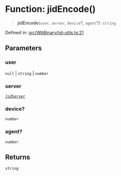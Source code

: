 # Function: jidEncode()

> **jidEncode**(`user`, `server`, `device`?, `agent`?): `string`

Defined in: [src/WABinary/jid-utils.ts:21](https://github.com/Fokusdotid/Baileys/blob/f4c7971f59af0b012f8de667e7a21ae12f7bbf19/src/WABinary/jid-utils.ts#L21)

## Parameters

### user

`null` | `string` | `number`

### server

[`JidServer`](../type-aliases/JidServer.md)

### device?

`number`

### agent?

`number`

## Returns

`string`
